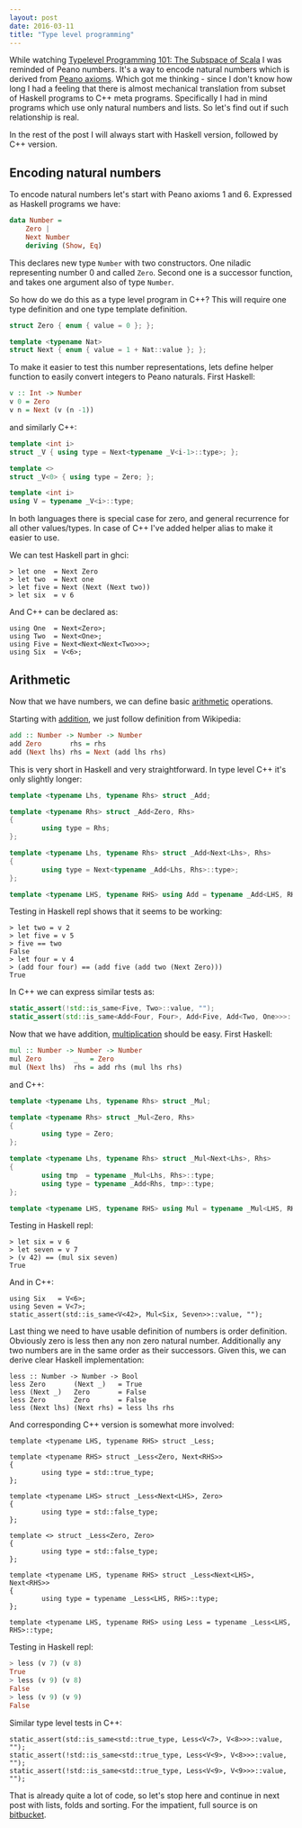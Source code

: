 ```yaml
---
layout: post
date: 2016-03-11
title: "Type level programming"
---
```


While watching [Typelevel Programming 101: The Subspace of Scala](https://youtu.be/_-J4YRI1rAw) I was reminded of Peano numbers. It's a way to encode natural numbers which is derived from [Peano axioms](https://en.wikipedia.org/wiki/Peano_axioms). Which got me thinking - since I don't know how long I had a feeling that there is almost mechanical translation from subset of Haskell programs to C++ meta programs. Specifically I had in mind programs which use only natural numbers and lists. So let's find out if such relationship is real.

In the rest of the post I will always start with Haskell version, followed by C++ version.
## Encoding natural numbers
To encode natural numbers let's start with Peano axioms 1 and 6.  Expressed as Haskell programs we have:

```Haskell
data Number = 
    Zero | 
    Next Number
    deriving (Show, Eq)
```

This declares new type `Number` with two constructors. One niladic representing number 0 and called `Zero`. Second one is a successor function, and takes one argument also of type `Number`. 

So how do we do this as a type level program in C++? This will require one type definition and one type template definition.

```C++
struct Zero { enum { value = 0 }; }; 

template <typename Nat>                                                         
struct Next { enum { value = 1 + Nat::value }; };
```
To make it easier to test this number representations, lets define helper function to easily convert integers to Peano naturals. First Haskell:

```Haskell
v :: Int -> Number
v 0 = Zero
v n = Next (v (n -1))
```
and similarly C++:
```C++
template <int i>
struct _V { using type = Next<typename _V<i-1>::type>; };

template <>
struct _V<0> { using type = Zero; };

template <int i>
using V = typename _V<i>::type;
```
In both languages there is special case for zero, and general recurrence for all other values/types. In case of C++ I've added helper alias to make it easier to use.

We can test Haskell part in ghci:

```
> let one  = Next Zero
> let two  = Next one
> let five = Next (Next (Next two))
> let six  = v 6
```
And C++ can be declared as:
```
using One  = Next<Zero>;
using Two  = Next<One>;
using Five = Next<Next<Next<Two>>>;
using Six  = V<6>;
```
## Arithmetic
Now that we have numbers, we can define basic [arithmetic](https://en.wikipedia.org/wiki/Peano_axioms#Arithmetic) operations.

Starting with [addition](https://en.wikipedia.org/wiki/Peano_axioms#Addition), we just follow definition from Wikipedia:
```Haskell
add :: Number -> Number -> Number
add Zero       rhs = rhs
add (Next lhs) rhs = Next (add lhs rhs)
```
This is very short in Haskell and very straightforward. In type level C++ it's only slightly longer:
```C++
template <typename Lhs, typename Rhs> struct _Add;

template <typename Rhs> struct _Add<Zero, Rhs>
{
        using type = Rhs;
};

template <typename Lhs, typename Rhs> struct _Add<Next<Lhs>, Rhs>
{
        using type = Next<typename _Add<Lhs, Rhs>::type>;
};

template <typename LHS, typename RHS> using Add = typename _Add<LHS, RHS>::type;
```

Testing in Haskell repl shows that it seems to be working:
```
> let two = v 2
> let five = v 5
> five == two
False
> let four = v 4
> (add four four) == (add five (add two (Next Zero)))
True
```
In C++ we can express similar tests as:
```C++
static_assert(!std::is_same<Five, Two>::value, "");
static_assert(std::is_same<Add<Four, Four>, Add<Five, Add<Two, One>>>::value, "");
```

Now that we have addition, [multiplication](https://en.wikipedia.org/wiki/Peano_axioms#Multiplication) should be easy. First Haskell:
```Haskell
mul :: Number -> Number -> Number
mul Zero        _   = Zero
mul (Next lhs)  rhs = add rhs (mul lhs rhs)
```
and C++:
```C++
template <typename Lhs, typename Rhs> struct _Mul;

template <typename Rhs> struct _Mul<Zero, Rhs>
{
        using type = Zero;
};

template <typename Lhs, typename Rhs> struct _Mul<Next<Lhs>, Rhs>
{
        using tmp  = typename _Mul<Lhs, Rhs>::type;
        using type = typename _Add<Rhs, tmp>::type;
};

template <typename LHS, typename RHS> using Mul = typename _Mul<LHS, RHS>::type;
```
Testing in Haskell repl:
```
> let six = v 6
> let seven = v 7
> (v 42) == (mul six seven)
True
```
And in C++:
```
using Six   = V<6>;
using Seven = V<7>;
static_assert(std::is_same<V<42>, Mul<Six, Seven>>::value, "");
```
Last thing we need to have usable definition of numbers is order definition. Obviously zero is less then any non zero natural number. Additionally any two numbers are in the same order as their successors. Given this, we can derive clear Haskell implementation:
```
less :: Number -> Number -> Bool
less Zero       (Next _)   = True
less (Next _)   Zero       = False
less Zero       Zero       = False
less (Next lhs) (Next rhs) = less lhs rhs
```
And corresponding C++ version is somewhat more involved:
```
template <typename LHS, typename RHS> struct _Less;

template <typename RHS> struct _Less<Zero, Next<RHS>>
{
        using type = std::true_type;
};

template <typename LHS> struct _Less<Next<LHS>, Zero> 
{
        using type = std::false_type;
};

template <> struct _Less<Zero, Zero> 
{
        using type = std::false_type;
};

template <typename LHS, typename RHS> struct _Less<Next<LHS>, Next<RHS>>
{
        using type = typename _Less<LHS, RHS>::type;
};

template <typename LHS, typename RHS> using Less = typename _Less<LHS, RHS>::type;
```
Testing in Haskell repl:
```Haskell
> less (v 7) (v 8)
True
> less (v 9) (v 8)
False
> less (v 9) (v 9)
False
```
Similar type level tests in C++:
```
static_assert(std::is_same<std::true_type, Less<V<7>, V<8>>>::value, "");
static_assert(!std::is_same<std::true_type, Less<V<9>, V<8>>>::value, "");
static_assert(!std::is_same<std::true_type, Less<V<9>, V<9>>>::value, "");
```
That is already quite a lot of code, so let's stop here and continue in next post with lists, folds and sorting. For the impatient, full source is on [bitbucket](https://bitbucket.org/tumdum/typelevel101/).
